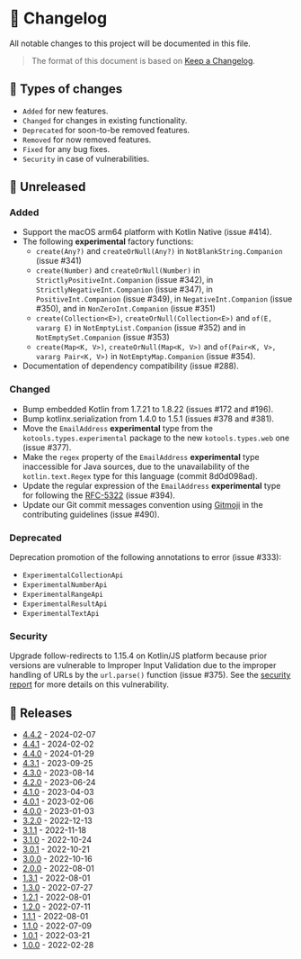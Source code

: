 # 🔄 Changelog

All notable changes to this project will be documented in this file.

> The format of this document is based on
> [Keep a Changelog](https://keepachangelog.com/en/1.1.0).

## 🤔 Types of changes

- `Added` for new features.
- `Changed` for changes in existing functionality.
- `Deprecated` for soon-to-be removed features.
- `Removed` for now removed features.
- `Fixed` for any bug fixes.
- `Security` in case of vulnerabilities.

## 🚧 Unreleased

### Added

- Support the macOS arm64 platform with Kotlin Native (issue #414).
- The following **experimental** factory functions:
  - `create(Any?)` and `createOrNull(Any?)` in `NotBlankString.Companion` (issue
    #341)
  - `create(Number)` and `createOrNull(Number)` in
    `StrictlyPositiveInt.Companion` (issue #342), in
    `StrictlyNegativeInt.Companion` (issue #347), in `PositiveInt.Companion`
    (issue #349), in `NegativeInt.Companion` (issue #350), and in
    `NonZeroInt.Companion` (issue #351)
  - `create(Collection<E>)`, `createOrNull(Collection<E>)` and `of(E, vararg E)`
    in `NotEmptyList.Companion` (issue #352) and in `NotEmptySet.Companion`
    (issue #353)
  - `create(Map<K, V>)`, `createOrNull(Map<K, V>)` and
    `of(Pair<K, V>, vararg Pair<K, V>)` in `NotEmptyMap.Companion` (issue #354).
- Documentation of dependency compatibility (issue #288).

### Changed

- Bump embedded Kotlin from 1.7.21 to 1.8.22 (issues #172 and #196).
- Bump kotlinx.serialization from 1.4.0 to 1.5.1 (issues #378 and #381).
- Move the `EmailAddress` **experimental** type from the
  `kotools.types.experimental` package to the new `kotools.types.web` one (issue
  #377).
- Make the `regex` property of the `EmailAddress` **experimental** type
  inaccessible for Java sources, due to the unavailability of the
  `kotlin.text.Regex` type for this language (commit 8d0d098ad).
- Update the regular expression of the `EmailAddress` **experimental** type for
  following the
  [RFC-5322](https://datatracker.ietf.org/doc/html/rfc5322#section-3.4.1) (issue
  #394).
- Update our Git commit messages convention using
  [Gitmoji](https://github.com/carloscuesta/gitmoji) in the contributing
  guidelines (issue #490).

### Deprecated

Deprecation promotion of the following annotations to error (issue #333):
- `ExperimentalCollectionApi`
- `ExperimentalNumberApi`
- `ExperimentalRangeApi`
- `ExperimentalResultApi`
- `ExperimentalTextApi`

### Security

Upgrade follow-redirects to 1.15.4 on Kotlin/JS platform because prior versions
are vulnerable to Improper Input Validation due to the improper handling of URLs
by the `url.parse()` function (issue #375).
See the [security report](https://github.com/advisories/GHSA-jchw-25xp-jwwc) for
more details on this vulnerability.

## 🔖 Releases

- [4.4.2] - 2024-02-07
- [4.4.1] - 2024-02-02
- [4.4.0] - 2024-01-29
- [4.3.1] - 2023-09-25
- [4.3.0] - 2023-08-14
- [4.2.0] - 2023-06-24
- [4.1.0] - 2023-04-03
- [4.0.1] - 2023-02-06
- [4.0.0] - 2023-01-03
- [3.2.0] - 2022-12-13
- [3.1.1] - 2022-11-18
- [3.1.0] - 2022-10-24
- [3.0.1] - 2022-10-21
- [3.0.0] - 2022-10-16
- [2.0.0] - 2022-08-01
- [1.3.1] - 2022-08-01
- [1.3.0] - 2022-07-27
- [1.2.1] - 2022-08-01
- [1.2.0] - 2022-07-11
- [1.1.1] - 2022-08-01
- [1.1.0] - 2022-07-09
- [1.0.1] - 2022-03-21
- [1.0.0] - 2022-02-28

[4.4.2]: https://github.com/kotools/types/releases/tag/4.4.2
[4.4.1]: https://github.com/kotools/types/releases/tag/4.4.1
[4.4.0]: https://github.com/kotools/types/releases/tag/4.4.0
[4.3.1]: https://github.com/kotools/types/releases/tag/4.3.1
[4.3.0]: https://github.com/kotools/types/releases/tag/4.3.0
[4.2.0]: https://github.com/kotools/types/releases/tag/4.2.0
[4.1.0]: https://github.com/kotools/types/releases/tag/4.1.0
[4.0.1]: https://github.com/kotools/types/releases/tag/4.0.1
[4.0.0]: https://github.com/kotools/types/releases/tag/4.0.0
[3.2.0]: https://github.com/kotools/libraries/releases/tag/types-v3.2.0
[3.1.1]: https://github.com/kotools/libraries/releases/tag/types-v3.1.1
[3.1.0]: https://github.com/kotools/types-legacy/releases/tag/v3.1.0
[3.0.1]: https://github.com/kotools/types-legacy/releases/tag/v3.0.1
[3.0.0]: https://github.com/kotools/types-legacy/releases/tag/v3.0.0
[2.0.0]: https://github.com/kotools/types-legacy/releases/tag/v2.0.0
[1.3.1]: https://github.com/kotools/types-legacy/releases/tag/v1.3.1
[1.3.0]: https://github.com/kotools/types-legacy/releases/tag/v1.3.0
[1.2.1]: https://github.com/kotools/types-legacy/releases/tag/v1.2.1
[1.2.0]: https://github.com/kotools/types-legacy/releases/tag/v1.2.0
[1.1.1]: https://github.com/kotools/types-legacy/releases/tag/v1.1.1
[1.1.0]: https://github.com/kotools/types-legacy/releases/tag/v1.1.0
[1.0.1]: https://github.com/kotools/types-legacy/releases/tag/v1.0.1
[1.0.0]: https://github.com/kotools/types-legacy/releases/tag/v1.0.0
